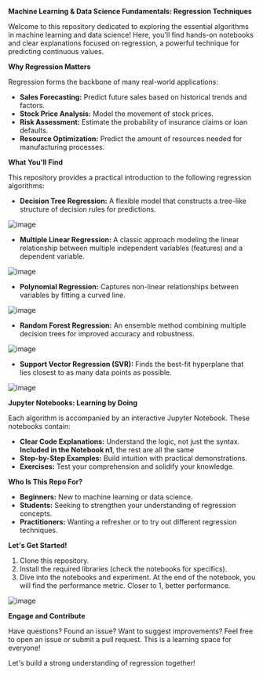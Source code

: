 **Machine Learning & Data Science Fundamentals: Regression Techniques**

Welcome to this repository dedicated to exploring the essential algorithms in machine learning and data science! Here, you'll find hands-on notebooks and clear explanations focused on regression, a powerful technique for predicting continuous values.

**Why Regression Matters**

Regression forms the backbone of many real-world applications:
* **Sales Forecasting:** Predict future sales based on historical trends and factors.
* **Stock Price Analysis:** Model the movement of stock prices.
* **Risk Assessment:**  Estimate the probability of insurance claims or loan defaults.
* **Resource Optimization:**  Predict the amount of resources needed for manufacturing processes.

**What You'll Find**

This repository provides a practical introduction to the following regression algorithms:

* **Decision Tree Regression:** A flexible model that constructs a tree-like structure of decision rules for predictions.

![image](https://github.com/peteciank/abc_datascience_regression/assets/106826936/8ce3d9c4-54db-4df6-b984-02c4be9e8efc)
  
* **Multiple Linear Regression:**  A classic approach modeling the linear relationship between multiple independent variables (features) and a dependent variable.

![image](https://github.com/peteciank/abc_datascience_regression/assets/106826936/d4e90d95-3b44-4c23-a1dd-2fb3fb471cb8)

* **Polynomial Regression:**  Captures non-linear relationships between variables by fitting a curved line.

![image](https://github.com/peteciank/abc_datascience_regression/assets/106826936/52d16753-6d84-42eb-a1b6-69c499bcb98f)

* **Random Forest Regression:** An ensemble method combining multiple decision trees for improved accuracy and robustness.

![image](https://github.com/peteciank/abc_datascience_regression/assets/106826936/44123651-db12-454c-8ab7-799fa085bc0c)

* **Support Vector Regression (SVR):**  Finds the best-fit hyperplane that lies closest to as many data points as possible.

![image](https://github.com/peteciank/abc_datascience_regression/assets/106826936/db254735-a272-4a6b-b29f-f69af6c370dc)


**Jupyter Notebooks: Learning by Doing**

Each algorithm is accompanied by an interactive Jupyter Notebook. These notebooks contain:

* **Clear Code Explanations:** Understand the logic, not just the syntax. **Included in the Notebook n1**, the rest are all the same
* **Step-by-Step Examples:**  Build intuition with practical demonstrations.
* **Exercises:** Test your comprehension and solidify your knowledge.

**Who Is This Repo For?**

* **Beginners:** New to machine learning or data science.
* **Students:** Seeking to strengthen your understanding of regression concepts.
* **Practitioners:** Wanting a refresher or to try out different regression techniques.

**Let's Get Started!**

1. Clone this repository.
2. Install the required libraries (check the notebooks for specifics). 
3. Dive into the notebooks and experiment. At the end of the notebook, you will find the performance metric. Closer to 1, better performance.

![image](https://github.com/peteciank/abc_datascience_regression/assets/106826936/577cec19-2b7e-4981-82d0-1278851cc90d)


**Engage and Contribute**

Have questions? Found an issue? Want to suggest improvements? Feel free to open an issue or submit a pull request. This is a learning space for everyone!

Let's build a strong understanding of regression together! 
